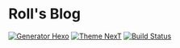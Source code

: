 # Roll's Blog

[![Generator Hexo](https://img.shields.io/badge/Generator-Hexo-blue?logo=hexo)](https://github.com/hexojs/hexo)
[![Theme NexT](https://img.shields.io/badge/Theme-NexT-black?logo=github)](https://github.com/next-theme/hexo-theme-next)
[![Build Status](https://github.com/Lodour/Lodour.github.io/actions/workflows/hexo.yml/badge.svg?style=flat-square)](https://github.com/Lodour/Lodour.github.io/actions)
